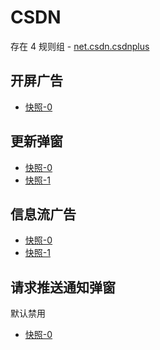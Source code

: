 # CSDN

存在 4 规则组 - [net.csdn.csdnplus](/src/apps/net.csdn.csdnplus.ts)

## 开屏广告

- [快照-0](https://gkd-kit.gitee.io/import/12673680)

## 更新弹窗

- [快照-0](https://gkd-kit.gitee.io/import/12673693)
- [快照-1](https://gkd-kit.gitee.io/import/12673654)

## 信息流广告

- [快照-0](https://gkd-kit.gitee.io/import/12673738)
- [快照-1](https://gkd-kit.gitee.io/import/12673787)

## 请求推送通知弹窗

默认禁用

- [快照-0](https://gkd-kit.gitee.io/import/12673638)
